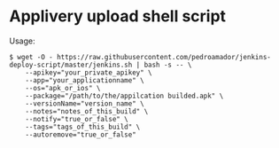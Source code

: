 # Applivery upload shell script

Usage:

    $ wget -O - https://raw.githubusercontent.com/pedroamador/jenkins-deploy-script/master/jenkins.sh | bash -s -- \
        --apikey="your_private_apikey" \
        --app="your_applicationname" \
        --os="apk_or_ios" \
        --package="/path/to/the/appilcation builded.apk" \
        --versionName="version_name" \
        --notes="notes_of_this_build" \
        --notify="true_or_false" \
        --tags="tags_of_this_build" \
        --autoremove="true_or_false"

